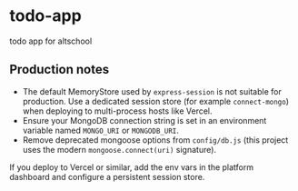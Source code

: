 # todo-app
todo app for altschool

## Production notes

- The default MemoryStore used by `express-session` is not suitable for production. Use a dedicated session store (for example `connect-mongo`) when deploying to multi-process hosts like Vercel.
- Ensure your MongoDB connection string is set in an environment variable named `MONGO_URI` or `MONGODB_URI`.
- Remove deprecated mongoose options from `config/db.js` (this project uses the modern `mongoose.connect(uri)` signature).

If you deploy to Vercel or similar, add the env vars in the platform dashboard and configure a persistent session store.
